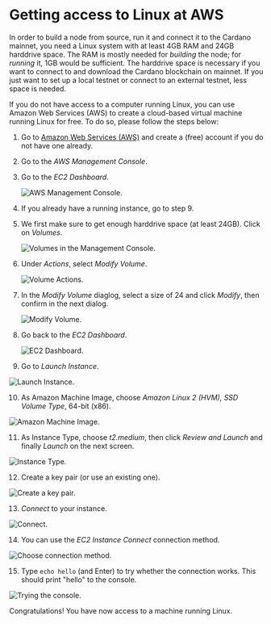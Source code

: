 Getting access to Linux at AWS
==============================

In order to build a node from source, run it and connect it to the Cardano mainnet, you need a Linux system with at least 4GB RAM and 24GB harddrive space.
The RAM is mostly needed for _building_ the node; for _running_ it, 1GB would be sufficient. The harddrive space is necessary if you want to connect to and download
the Cardano blockchain on mainnet. If you just want to set up a local testnet or connect to an external testnet, less space is needed.

If you do not have access to a computer running Linux, you can use Amazon Web Services (AWS) to create a cloud-based virtual machine running Linux for free.
To do so, please follow the steps below:

1. Go to [Amazon Web Services (AWS)](https://aws.amazon.com/) and create a (free) account if you do not have one already.

2. Go to the _AWS Management Console_.

3. Go to the _EC2 Dashboard_.

   ![AWS Management Console.](images/management_console.png)

4. If you already have a running instance, go to step 9.

5. We first make sure to get enough harddrive space (at least 24GB). Click on _Volumes_.

   ![Volumes in the Management Console.](images/volumes.png)

6. Under _Actions_, select _Modify Volume_.

   ![Volume Actions.](images/volume_actions.png)

7. In the _Modify Volume_ diaglog, select a size of 24 and click _Modify_, then confirm in the next dialog.

   ![Modify Volume.](images/modify_volume.png)

8. Go back to the _EC2 Dashboard_.

   ![EC2 Dashboard.](images/dashboard.png) 

9. Go to _Launch Instance_.

  ![Launch Instance.](images/launch_instance.png)

10. As Amazon Machine Image, choose _Amazon Linux 2 (HVM), SSD Volume Type_, 64-bit (x86).

  ![Amazon Machine Image.](images/AMI.png)

11. As Instance Type, choose _t2.medium_, then click _Review and Launch_ and finally _Launch_ on the next screen.

  ![Instance Type.](images/Instance_Type.png)

12. Create a key pair (or use an existing one).

  ![Create a key pair.](images/key_pair.png)

13. _Connect_ to your instance.

  ![Connect.](images/connect.png)

14. You can use the _EC2 Instance Connect_ connection method.

  ![Choose connection method.](images/connect2.png)

15. Type ``echo hello`` (and Enter) to try whether the connection works. This should print "hello" to the console.

  ![Trying the console.](images/connect3.png)

Congratulations! You have now access to a machine running Linux.
